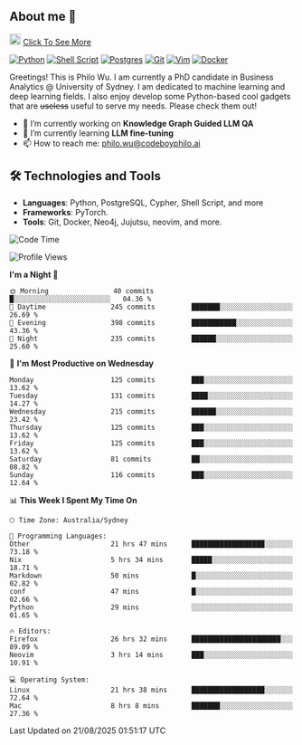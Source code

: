 ## About me 🤗

<a href="#"><img src="https://media.giphy.com/media/hvRJCLFzcasrR4ia7z/giphy.gif" width="20px" height="20px"></a> [Click To See More](https://codeboyphilo.github.io)

[![Python](https://img.shields.io/badge/python-3670A0?style=for-the-badge&logo=python&logoColor=ffdd54)](#)
[![Shell Script](https://img.shields.io/badge/shell_script-%23121011.svg?style=for-the-badge&logo=gnu-bash&logoColor=white)](#)
[![Postgres](https://img.shields.io/badge/postgres-%23316192.svg?style=for-the-badge&logo=postgresql&logoColor=white)](#)
[![Git](https://img.shields.io/badge/git-%23F05033.svg?style=for-the-badge&logo=git&logoColor=white)](#)
[![Vim](https://img.shields.io/badge/VIM-%2311AB00.svg?style=for-the-badge&logo=vim&logoColor=white)](#)
[![Docker](https://img.shields.io/badge/docker-%230db7ed.svg?style=for-the-badge&logo=docker&logoColor=white)](#)

Greetings! This is Philo Wu. I am currently a PhD candidate in Business Analytics \@ University of Sydney. I am dedicated to machine learning and deep learning fields. I also enjoy develop some Python-based cool gadgets that are ~~useless~~ useful to serve my needs. Please check them out!

- 🔭 I’m currently working on **Knowledge Graph Guided LLM QA**
- 🌱 I’m currently learning **LLM fine-tuning**
- 📫 How to reach me: philo.wu@codeboyphilo.ai

## 🛠 Technologies and Tools
- **Languages**: Python, PostgreSQL, Cypher, Shell Script, and more
- **Frameworks**: PyTorch.
- **Tools**: Git, Docker, Neo4j, Jujutsu, neovim, and more.

<!--START_SECTION:waka-->
![Code Time](http://img.shields.io/badge/Code%20Time-1%2C019%20hrs%2026%20mins-blue)

![Profile Views](http://img.shields.io/badge/Profile%20Views-0-blue)

**I'm a Night 🦉** 

```text
🌞 Morning                40 commits          █░░░░░░░░░░░░░░░░░░░░░░░░   04.36 % 
🌆 Daytime                245 commits         ███████░░░░░░░░░░░░░░░░░░   26.69 % 
🌃 Evening                398 commits         ███████████░░░░░░░░░░░░░░   43.36 % 
🌙 Night                  235 commits         ██████░░░░░░░░░░░░░░░░░░░   25.60 % 
```
📅 **I'm Most Productive on Wednesday** 

```text
Monday                   125 commits         ███░░░░░░░░░░░░░░░░░░░░░░   13.62 % 
Tuesday                  131 commits         ████░░░░░░░░░░░░░░░░░░░░░   14.27 % 
Wednesday                215 commits         ██████░░░░░░░░░░░░░░░░░░░   23.42 % 
Thursday                 125 commits         ███░░░░░░░░░░░░░░░░░░░░░░   13.62 % 
Friday                   125 commits         ███░░░░░░░░░░░░░░░░░░░░░░   13.62 % 
Saturday                 81 commits          ██░░░░░░░░░░░░░░░░░░░░░░░   08.82 % 
Sunday                   116 commits         ███░░░░░░░░░░░░░░░░░░░░░░   12.64 % 
```


📊 **This Week I Spent My Time On** 

```text
🕑︎ Time Zone: Australia/Sydney

💬 Programming Languages: 
Other                    21 hrs 47 mins      ██████████████████░░░░░░░   73.18 % 
Nix                      5 hrs 34 mins       █████░░░░░░░░░░░░░░░░░░░░   18.71 % 
Markdown                 50 mins             █░░░░░░░░░░░░░░░░░░░░░░░░   02.82 % 
conf                     47 mins             █░░░░░░░░░░░░░░░░░░░░░░░░   02.66 % 
Python                   29 mins             ░░░░░░░░░░░░░░░░░░░░░░░░░   01.65 % 

🔥 Editors: 
Firefox                  26 hrs 32 mins      ██████████████████████░░░   89.09 % 
Neovim                   3 hrs 14 mins       ███░░░░░░░░░░░░░░░░░░░░░░   10.91 % 

💻 Operating System: 
Linux                    21 hrs 38 mins      ██████████████████░░░░░░░   72.64 % 
Mac                      8 hrs 8 mins        ███████░░░░░░░░░░░░░░░░░░   27.36 % 
```


 Last Updated on 21/08/2025 01:51:17 UTC
<!--END_SECTION:waka-->
